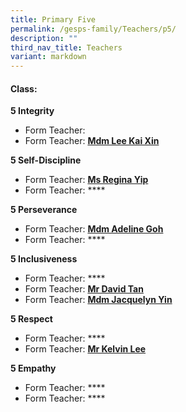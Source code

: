 ```yaml
---
title: Primary Five
permalink: /gesps-family/Teachers/p5/
description: ""
third_nav_title: Teachers
variant: markdown
---
```

#### Class:

**5 Integrity**  
*   Form Teacher:
*   Form Teacher: **[Mdm Lee Kai Xin](mailto:lee_kai_xin@schools.gov.sg)**

**5 Self-Discipline**  
*   Form Teacher: **[Ms Regina Yip](mailto:yip_lai_kuan@schools.gov.sg)**
*   Form Teacher: ****

**5 Perseverance**  
*   Form Teacher: **[Mdm Adeline Goh](mailto:adeline_goh_pei_yin@schools.gov.sg)**
*   Form Teacher: ****

**5 Inclusiveness**
*   Form Teacher: ****
*   Form Teacher: **[Mr David Tan](mailto:tan_hong_meng_david@schools.gov.sg)**
*   Form Teacher: **[Mdm Jacquelyn Yin](mailto:jacquelyn_yin_hui_jing@schools.gov.sg)**

**5 Respect**
*   Form Teacher: ****
*   Form Teacher: **[Mr Kelvin Lee](mailto:lee_kwee_ming_kelvin@schools.gov.sg)**

**5 Empathy**
*   Form Teacher: ****
*   Form Teacher: ****